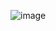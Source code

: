 ![image](https://github.com/xd-zede32x/My-Thirteenth-Game/assets/125603037/89cc30d7-d295-4dc2-9467-c3df86fd47c6)

